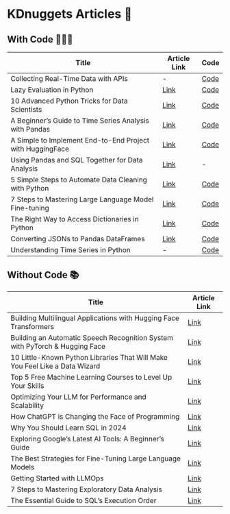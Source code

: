 # **KDnuggets Articles** 📝

## **With Code** 👨🏻‍💻

| Title              | Article Link                     |  Code                      |
|----------------------|------------------------------------------------------|------------------------------------------------------|
| Collecting Real-Time Data with APIs | - | [Code](https://github.com/rfeers/My-Articles-Friendly-Links/blob/main/Python/Working_with_APIs.ipynb)|
| Lazy Evaluation in Python | [Link](https://www.kdnuggets.com/lazy-evaluation-python-exploring-power-generators)                      | [Code](https://github.com/rfeers/My-Articles-Friendly-Links/blob/main/Python/The_Power_of_Generators.ipynb)|
| 10 Advanced Python Tricks for Data Scientists | [Link](https://www.kdnuggets.com/10-advanced-python-tricks-data-scientists)                      | [Code](https://github.com/rfeers/My-Articles-Friendly-Links/blob/main/analytics/10_tips_data_scientist.ipynb)|
| A Beginner’s Guide to Time Series Analysis with Pandas | [Link](https://www.statology.org/beginner-guide-time-series-analysis-pandas/)                      | [Code](https://github.com/rfeers/My-Articles-Friendly-Links/blob/main/analytics/Pandas_Time_Series.ipynb)|
| A Simple to Implement End-to-End Project with HuggingFace | [Link](https://www.kdnuggets.com/a-simple-to-implement-end-to-end-project-with-huggingface)                      | [Code](https://github.com/rfeers/My-Articles-Friendly-Links/tree/main/data-engineering/Docker-beginner-guide)|
| Using Pandas and SQL Together for Data Analysis | [Link](https://www.kdnuggets.com/using-pandas-and-sql-together-for-data-analysis)                      | - |
| 5 Simple Steps to Automate Data Cleaning with Python | [Link](https://www.kdnuggets.com/5-simple-steps-to-automate-data-cleaning-with-python)                      | [Code](https://github.com/rfeers/data-science-portfolio/blob/7583be3eb8563817b0ef018328659c3d90da43d5/data-science/automate-data-cleaning/data_cleaning_automation.ipynb#L1) |
| 7 Steps to Mastering Large Language Model Fine-tuning | [Link](https://www.kdnuggets.com/7-steps-to-mastering-large-language-model-fine-tuning)                      | [Code](https://github.com/rfeers/large-language-models/blob/main/7%20Steps%20to%20Fine-Tune%20LLMs.ipynb) |
| The Right Way to Access Dictionaries in Python | [Link](https://www.kdnuggets.com/the-right-way-to-access-dictionaries-in-python)                      | [Code](https://github.com/rfeers/Twitter/blob/main/Python/right-way-access-dictionaries.ipynb) |
| Converting JSONs to Pandas DataFrames | [Link](https://www.kdnuggets.com/converting-jsons-to-pandas-dataframes-parsing-them-the-right-way)                      | [Code](https://github.com/rfeers/Twitter/blob/main/Python/JSON_to_CSVs.ipynb) |
| Understanding Time Series in Python | -                      | [Code](https://github.com/rfeers/My-Articles-Friendly-Links/blob/main/Python/Time_Series_Analysis_Python.ipynb) |


## **Without Code** 📚
| Title              | Article Link                     |
|--------------------|--------------------------------|
| Building Multilingual Applications with Hugging Face Transformers | [Link](https://www.kdnuggets.com/building-multilingual-applications-hugging-face-transformers) |
| Building an Automatic Speech Recognition System with PyTorch & Hugging Face | [Link](https://www.kdnuggets.com/building-an-automatic-speech-recognition-system-with-pytorch-hugging-face) |
| 10 Little-Known Python Libraries That Will Make You Feel Like a Data Wizard | [Link](https://www.kdnuggets.com/10-little-known-python-libraries-data-wizard)                      |
| Top 5 Free Machine Learning Courses to Level Up Your Skills | [Link](https://www.kdnuggets.com/top-5-free-machine-learning-courses-to-level-up-your-skills)                      |
| Optimizing Your LLM for Performance and Scalability | [Link](https://www.kdnuggets.com/optimizing-your-llm-for-performance-and-scalability)                      |
| How ChatGPT is Changing the Face of Programming | [Link](https://www.kdnuggets.com/how-chatgpt-is-changing-the-face-of-programming)                      |
| Why You Should Learn SQL in 2024 | [Link](https://www.kdnuggets.com/why-you-should-learn-sql-in-2024)                      |
| Exploring Google’s Latest AI Tools: A Beginner’s Guide | [Link](https://www.kdnuggets.com/exploring-googles-latest-ai-tools-a-beginners-guide)                      |
| The Best Strategies for Fine-Tuning Large Language Models | [Link](https://www.kdnuggets.com/the-best-strategies-for-fine-tuning-large-language-models)                      |
| Getting Started with LLMOps | [Link](https://www.kdnuggets.com/getting-started-with-llmops-the-secret-sauce-behind-seamless-interactions)                      |
| 7 Steps to Mastering Exploratory Data Analysis | [Link](https://www.kdnuggets.com/7-steps-to-mastering-exploratory-data-analysis)                      |
| The Essential Guide to SQL’s Execution Order | [Link](https://www.kdnuggets.com/the-essential-guide-to-sql-execution-order)                      |